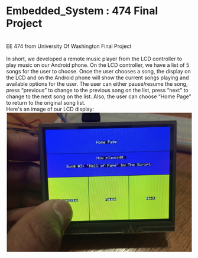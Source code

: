 # Embedded_System : 474 Final Project
<br />EE 474 from University Of Washington Final Project
<br /><br />In short, we developed a remote music player from the LCD controller to play music on our Android phone. On the LCD controller, we have a list of 5 songs for the user to choose. Once the user chooses a song, the display on the LCD and on the Android phone will show the current songs playing and available options for the user. The user can either pause/resume the song, press “previous” to change to the previous song on the list, press “next” to change to the next song on the list. Also, the user can choose “Home Page” to return to the original song list. 
<br />Here's an image of our LCD display:
<br />![alt text](https://github.com/ShaneNguyen99/Embedded_System-474/blob/master/pic1.png)


